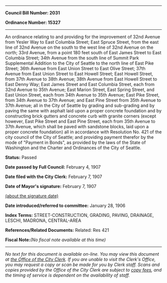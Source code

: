 

********

**Council Bill Number: 2031**
   
**Ordinance Number: 15327**
********

 An ordinance relating to and providing for the improvement of 32nd Avenue from Yesler Way to East Columbia Street; East Spruce Street, from the east line of 32nd Avenue on the south to the west line of 32nd Avenue on the north; 33rd Avenue, from a point 180 feet south of East James Street to East Columbia Street; 34th Avenue from the south line of Summit Park Supplemental Addition to the City of Seattle to the north line of East Pike Street; 36th Avenue from East Union Street to East Olive Street; 37th Avenue from East Union Street to East Howell Street; East Howell Street, from 37th Avenue to 38th Avenue; 38th Avenue from East Howell Street to East Denny Way; East James Street and East Columbia Street, each from 32nd Avenue to 35th Avenue; East Marion Street, East Spring Street, and East Union Street, each from 34th Avenue to 35th Avenue; East Pike Street, from 34th Avenue to 37th Avenue; and East Pine Street from 35th Avenue to 37th Avenue; all in the City of Seattle by grading and sub-grading and by paving the same with asphalt laid upon a proper concrete foundation and by constructing brick gutters and concrete curb with granite corners (except however, East Pike Street and East Pine Street, each from 35th Avenue to 37th Avenue, which shall be paved with sandstone blocks, laid upon a proper concrete foundation) all in accordance with Resolution No. 421 of the city council of the City of Seattle; and providing payment therefor by the mode of "Payment in Bonds", as provided by the laws of the State of Washington and the Charter and Ordinances of the City of Seattle.

**Status:** Passed
   
**Date passed by Full Council:** February 4, 1907
   
**Date filed with the City Clerk:** February 7, 1907
   
**Date of Mayor's signature:** February 7, 1907
   
[(about the signature date)](/~public/approvaldate.htm)
   
   
   
**Date introduced/referred to committee:** January 28, 1906
   
   
**Index Terms:** STREET-CONSTRUCTION, GRADING, PAVING, DRAINAGE, LESCHI, MADRONA, CENTRAL-AREA

**References/Related Documents:** Related: Res 421

**Fiscal Note:**_(No fiscal note available at this time)_
********

_No text for this document is available on-line. You may view this document at [the Office of the City Clerk](http://www.seattle.gov/leg/clerk/contactUs.htm). If you are unable to visit the Clerk's Office, you may request a copy or scan be made for you by Clerk staff. Scans and copies provided by the Office of the City Clerk are subject to [copy fees](http://clerk.seattle.gov/~public/clerkfees.htm), and the timing of service is dependent on the availability of staff._

